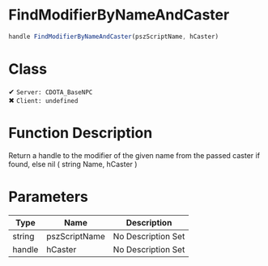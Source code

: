 # FindModifierByNameAndCaster
```js	
handle FindModifierByNameAndCaster(pszScriptName, hCaster)
```
# Class
✔ `Server: CDOTA_BaseNPC`  
✖ `Client: undefined`  

# Function Description
Return a handle to the modifier of the given name from the passed caster if found, else nil ( string Name, hCaster )
# Parameters
Type|Name|Description
--|--|--
string|pszScriptName|No Description Set
handle|hCaster|No Description Set
